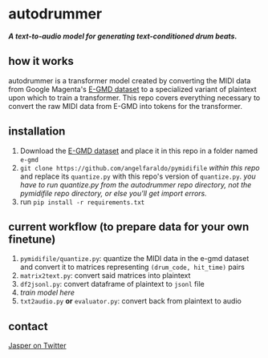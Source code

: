 # autodrummer
**_A text-to-audio model for generating text-conditioned drum beats._**

## how it works
autodrummer is a transformer model created by converting the MIDI data from Google Magenta's [E-GMD dataset](https://magenta.tensorflow.org/datasets/e-gmd) to a specialized variant of plaintext upon which to train a transformer. This repo covers everything necessary to convert the raw MIDI data from E-GMD into tokens for the transformer.

## installation
1. Download the [E-GMD dataset](https://magenta.tensorflow.org/datasets/e-gmd) and place it in this repo in a folder named `e-gmd`
2. `git clone https://github.com/angelfaraldo/pymidifile` _within this repo_ and replace its `quantize.py` with this repo's version of `quantize.py`. _you have to run quantize.py from the autodrummer repo directory, not the pymidifile repo directory, or else you'll get import errors._
3. run `pip install -r requirements.txt`

## current workflow (to prepare data for your own finetune)
1. `pymidifile/quantize.py`: quantize the MIDI data in the e-gmd dataset and convert it to matrices representing `(drum_code, hit_time)` pairs
2. `matrix2text.py`: convert said matrices into plaintext
3. `df2jsonl.py`: convert dataframe of plaintext to `jsonl` file
4. *train model here*
5. `txt2audio.py` **or** `evaluator.py`: convert back from plaintext to audio

## contact
[Jasper on Twitter](https://twitter.com/0xjasper)

